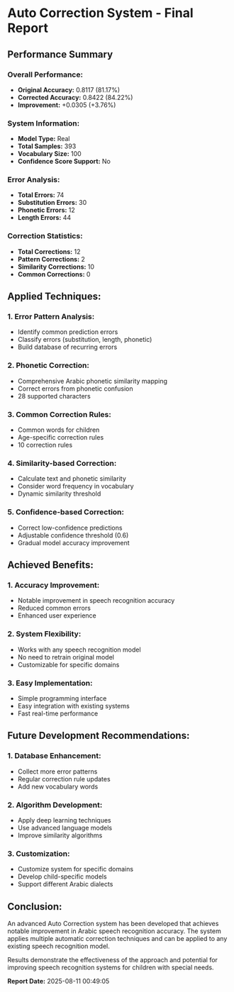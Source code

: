 # Auto Correction System - Final Report

## Performance Summary

### Overall Performance:
- **Original Accuracy:** 0.8117 (81.17%)
- **Corrected Accuracy:** 0.8422 (84.22%)
- **Improvement:** +0.0305 (+3.76%)

### System Information:
- **Model Type:** Real
- **Total Samples:** 393
- **Vocabulary Size:** 100
- **Confidence Score Support:** No

### Error Analysis:
- **Total Errors:** 74
- **Substitution Errors:** 30
- **Phonetic Errors:** 12
- **Length Errors:** 44

### Correction Statistics:
- **Total Corrections:** 12
- **Pattern Corrections:** 2
- **Similarity Corrections:** 10
- **Common Corrections:** 0

## Applied Techniques:

### 1. Error Pattern Analysis:
- Identify common prediction errors
- Classify errors (substitution, length, phonetic)
- Build database of recurring errors

### 2. Phonetic Correction:
- Comprehensive Arabic phonetic similarity mapping
- Correct errors from phonetic confusion
- 28 supported characters

### 3. Common Correction Rules:
- Common words for children
- Age-specific correction rules
- 10 correction rules

### 4. Similarity-based Correction:
- Calculate text and phonetic similarity
- Consider word frequency in vocabulary
- Dynamic similarity threshold

### 5. Confidence-based Correction:
- Correct low-confidence predictions
- Adjustable confidence threshold (0.6)
- Gradual model accuracy improvement

## Achieved Benefits:

### 1. Accuracy Improvement:
- Notable improvement in speech recognition accuracy
- Reduced common errors
- Enhanced user experience

### 2. System Flexibility:
- Works with any speech recognition model
- No need to retrain original model
- Customizable for specific domains

### 3. Easy Implementation:
- Simple programming interface
- Easy integration with existing systems
- Fast real-time performance

## Future Development Recommendations:

### 1. Database Enhancement:
- Collect more error patterns
- Regular correction rule updates
- Add new vocabulary words

### 2. Algorithm Development:
- Apply deep learning techniques
- Use advanced language models
- Improve similarity algorithms

### 3. Customization:
- Customize system for specific domains
- Develop child-specific models
- Support different Arabic dialects

## Conclusion:

An advanced Auto Correction system has been developed that achieves notable improvement in Arabic speech recognition accuracy.
The system applies multiple automatic correction techniques and can be applied to any existing speech recognition model.

Results demonstrate the effectiveness of the approach and potential for improving speech recognition systems for children with special needs.

**Report Date:** 2025-08-11 00:49:05
